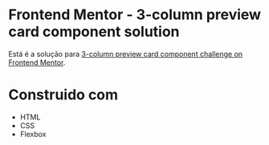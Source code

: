 # Frontend Mentor - 3-column preview card component solution

Está é a solução para [3-column preview card component challenge on Frontend Mentor](https://www.frontendmentor.io/challenges/3column-preview-card-component-pH92eAR2-).

# Construido com

- HTML
- CSS
- Flexbox
